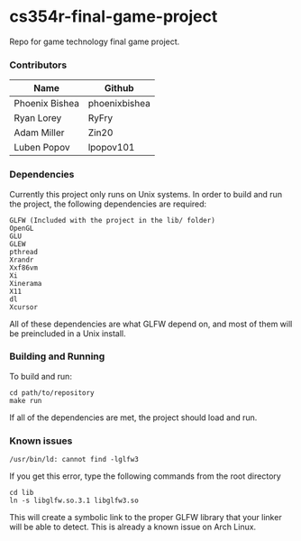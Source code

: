 # cs354r-final-game-project
Repo for game technology final game project.

### Contributors
| Name           | Github         |
|----------------|----------------|
| Phoenix Bishea | phoenixbishea  |
| Ryan Lorey     | RyFry          |
| Adam Miller    | Zin20          |
| Luben Popov    | lpopov101      |

### Dependencies
Currently this project only runs on Unix systems.
In order to build and run the project, the following dependencies are required:
```
GLFW (Included with the project in the lib/ folder)
OpenGL
GLU
GLEW
pthread
Xrandr
Xxf86vm
Xi
Xinerama
X11
dl
Xcursor
```
All of these dependencies are what GLFW depend on, and most of them will be preincluded in a Unix install.

### Building and Running
To build and run:
```
cd path/to/repository
make run
```
If all of the dependencies are met, the project should load and run.

### Known issues
```
/usr/bin/ld: cannot find -lglfw3
```
If you get this error, type the following commands from the root directory
```
cd lib
ln -s libglfw.so.3.1 libglfw3.so
```
This will create a symbolic link to the proper GLFW library that your linker will be able to detect.
This is already a known issue on Arch Linux.

